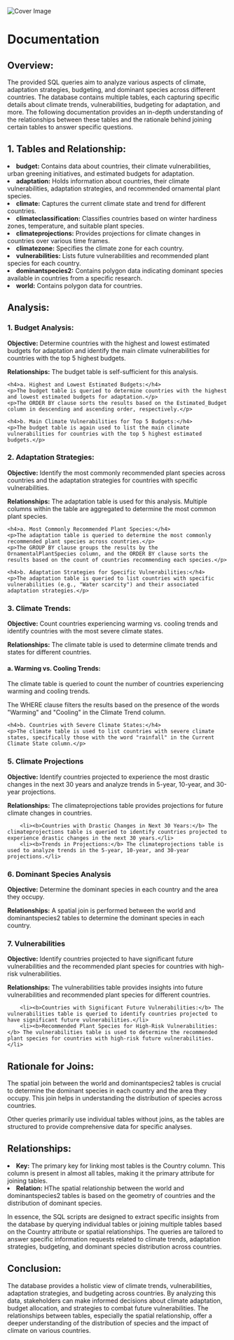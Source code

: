 <!DOCTYPE html>
<html>

<body>
    <img src="https://www.rfwireless-world.com/images/Geodatabase-life-cycle.jpg" alt="Cover Image">

<h1>Documentation</h1>

<h2>Overview:</h2>
    <p>The provided SQL queries aim to analyze various aspects of climate, adaptation strategies, budgeting, and dominant species across different countries. The database contains multiple tables, each capturing specific details about climate trends, vulnerabilities, budgeting for adaptation, and more. The following documentation provides an in-depth understanding of the relationships between these tables and the rationale behind joining certain tables to answer specific questions.</p>

<h2>1. Tables and Relationship:</h2>
        <li><strong>budget:</strong> Contains data about countries, their climate vulnerabilities, urban greening initiatives, and estimated budgets for adaptation.</li>
        <li><strong>adaptation:</strong> Holds information about countries, their climate vulnerabilities, adaptation strategies, and recommended ornamental plant species.</li>
        <li><strong>climate:</strong> Captures the current climate state and trend for different countries.</li>
        <li><strong>climateclassification:</strong> Classifies countries based on winter hardiness zones, temperature, and suitable plant species.</li>
        <li><strong>climateprojections:</strong> Provides projections for climate changes in countries over various time frames.</li>
        <li><strong>climatezone:</strong> Specifies the climate zone for each country.</li>
        <li><strong>vulnerabilities:</strong> Lists future vulnerabilities and recommended plant species for each country.</li>
        <li><strong>dominantspecies2:</strong> Contains polygon data indicating dominant species available in countries from a specific research.</li>
        <li><strong>world:</strong> Contains polygon data for countries.</li>

<h2>Analysis:</h2>

<h3>1. Budget Analysis:</h3>
    <p><strong>Objective:</strong> Determine countries with the highest and lowest estimated budgets for adaptation and identify the main climate vulnerabilities for countries with the top 5 highest budgets.</p>
    <p><strong>Relationships:</strong> The budget table is self-sufficient for this analysis.</p>

    <h4>a. Highest and Lowest Estimated Budgets:</h4>
    <p>The budget table is queried to determine countries with the highest and lowest estimated budgets for adaptation.</p>
    <p>The ORDER BY clause sorts the results based on the Estimated_Budget column in descending and ascending order, respectively.</p>

    <h4>b. Main Climate Vulnerabilities for Top 5 Budgets:</h4>
    <p>The budget table is again used to list the main climate vulnerabilities for countries with the top 5 highest estimated budgets.</p>

<h3>2. Adaptation Strategies:</h3>
    <p><strong>Objective:</strong> Identify the most commonly recommended plant species across countries and the adaptation strategies for countries with specific vulnerabilities.</p>
    <p><strong>Relationships:</strong> The adaptation table is used for this analysis. Multiple columns within the table are aggregated to determine the most common plant species.</p>

    <h4>a. Most Commonly Recommended Plant Species:</h4>
    <p>The adaptation table is queried to determine the most commonly recommended plant species across countries.</p>
    <p>The GROUP BY clause groups the results by the OrnamentalPlantSpecies column, and the ORDER BY clause sorts the results based on the count of countries recommending each species.</p>

    <h4>b. Adaptation Strategies for Specific Vulnerabilities:</h4>
    <p>The adaptation table is queried to list countries with specific vulnerabilities (e.g., "Water scarcity") and their associated adaptation strategies.</p>

<h3>3. Climate Trends:</h3>
    <p><strong>Objective:</strong> Count countries experiencing warming vs. cooling trends and identify countries with the most severe climate states.</p>
    <p><strong>Relationships:</strong> The climate table is used to determine climate trends and states for different countries.</p>

<h4>a. Warming vs. Cooling Trends:</h4>
    <p>The climate table is queried to count the number of countries experiencing warming and cooling trends.</p>
    <p>The WHERE clause filters the results based on the presence of the words "Warming" and "Cooling" in the Climate Trend column.</p>

    <h4>b. Countries with Severe Climate States:</h4>
    <p>The climate table is used to list countries with severe climate states, specifically those with the word "rainfall" in the Current Climate State column.</p>

<h3>5. Climate Projections</h3>
    <p><b>Objective:</b> Identify countries projected to experience the most drastic changes in the next 30 years and analyze trends in 5-year, 10-year, and 30-year projections.</p>
    <p><b>Relationships:</b> The climateprojections table provides projections for future climate changes in countries.</p>
    
        <li><b>Countries with Drastic Changes in Next 30 Years:</b> The climateprojections table is queried to identify countries projected to experience drastic changes in the next 30 years.</li>
        <li><b>Trends in Projections:</b> The climateprojections table is used to analyze trends in the 5-year, 10-year, and 30-year projections.</li>

<h3>6. Dominant Species Analysis</h3>
    <p><b>Objective:</b> Determine the dominant species in each country and the area they occupy.</p>
    <p><b>Relationships:</b> A spatial join is performed between the world and dominantspecies2 tables to determine the dominant species in each country.</p>

<h3>7. Vulnerabilities</h3>
    <p><b>Objective:</b> Identify countries projected to have significant future vulnerabilities and the recommended plant species for countries with high-risk vulnerabilities.</p>
    <p><b>Relationships:</b> The vulnerabilities table provides insights into future vulnerabilities and recommended plant species for different countries.</p>
   
        <li><b>Countries with Significant Future Vulnerabilities:</b> The vulnerabilities table is queried to identify countries projected to have significant future vulnerabilities.</li>
        <li><b>Recommended Plant Species for High-Risk Vulnerabilities:</b> The vulnerabilities table is used to determine the recommended plant species for countries with high-risk future vulnerabilities.</li>

<h2>Rationale for Joins:</h2>
    <p>The spatial join between the world and dominantspecies2 tables is crucial to determine the dominant species in each country and the area they occupy. This join helps in understanding the distribution of species across countries.</p>
    <p>Other queries primarily use individual tables without joins, as the tables are structured to provide comprehensive data for specific analyses.</p>

<h2>Relationships:</h2>
<li><strong>Key:</strong> The primary key for linking most tables is the Country column. This column is present in almost all tables, making it the primary attribute for joining tables.</li>
        <li><strong>Relation:</strong> HThe spatial relationship between the world and dominantspecies2 tables is based on the geometry of countries and the distribution of dominant species.</li>

<p>In essence, the SQL scripts are designed to extract specific insights from the database by querying individual tables or joining multiple tables based on the Country attribute or spatial relationships. The queries are tailored to answer specific information requests related to climate trends, adaptation strategies, budgeting, and dominant species distribution across countries.</p>

<h2>Conclusion:</h2>
    <p>The database provides a holistic view of climate trends, vulnerabilities, adaptation strategies, and budgeting across countries. By analyzing this data, stakeholders can make informed decisions about climate adaptation, budget allocation, and strategies to combat future vulnerabilities. The relationships between tables, especially the spatial relationship, offer a deeper understanding of the distribution of species and the impact of climate on various countries.</p>
</body>

</html>
